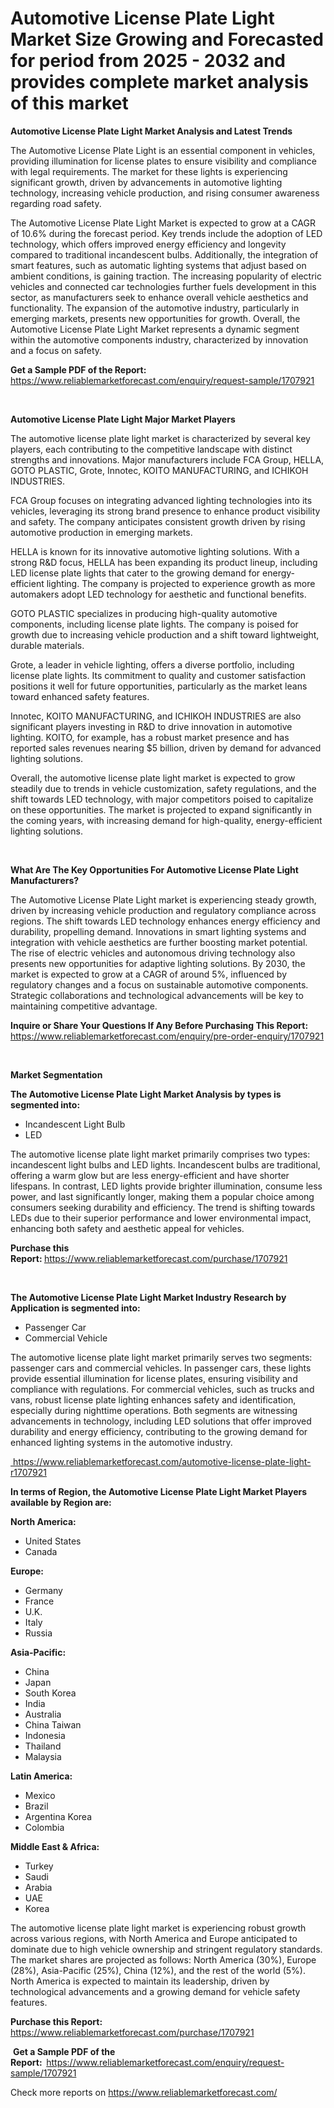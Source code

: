 <p><h1>Automotive License Plate Light Market Size Growing and Forecasted for period from 2025 - 2032 and provides complete market analysis of this market</h1></p><p><strong>Automotive License Plate Light Market Analysis and Latest Trends</strong></p>
<p><p>The Automotive License Plate Light is an essential component in vehicles, providing illumination for license plates to ensure visibility and compliance with legal requirements. The market for these lights is experiencing significant growth, driven by advancements in automotive lighting technology, increasing vehicle production, and rising consumer awareness regarding road safety.</p><p>The Automotive License Plate Light Market is expected to grow at a CAGR of 10.6% during the forecast period. Key trends include the adoption of LED technology, which offers improved energy efficiency and longevity compared to traditional incandescent bulbs. Additionally, the integration of smart features, such as automatic lighting systems that adjust based on ambient conditions, is gaining traction. The increasing popularity of electric vehicles and connected car technologies further fuels development in this sector, as manufacturers seek to enhance overall vehicle aesthetics and functionality. The expansion of the automotive industry, particularly in emerging markets, presents new opportunities for growth. Overall, the Automotive License Plate Light Market represents a dynamic segment within the automotive components industry, characterized by innovation and a focus on safety.</p></p>
<p><strong>Get a Sample PDF of the Report:&nbsp;</strong> <a href="https://www.reliablemarketforecast.com/enquiry/request-sample/1707921?utm_campaign=2808&utm_medium=2&utm_source=Github&utm_content=ia&utm_term=25032025&utm_id=automotive-license-plate-light">https://www.reliablemarketforecast.com/enquiry/request-sample/1707921</a></p>
<p>&nbsp;</p>
<p><strong>Automotive License Plate Light Major Market Players</strong></p>
<p><p>The automotive license plate light market is characterized by several key players, each contributing to the competitive landscape with distinct strengths and innovations. Major manufacturers include FCA Group, HELLA, GOTO PLASTIC, Grote, Innotec, KOITO MANUFACTURING, and ICHIKOH INDUSTRIES.</p><p>FCA Group focuses on integrating advanced lighting technologies into its vehicles, leveraging its strong brand presence to enhance product visibility and safety. The company anticipates consistent growth driven by rising automotive production in emerging markets.</p><p>HELLA is known for its innovative automotive lighting solutions. With a strong R&D focus, HELLA has been expanding its product lineup, including LED license plate lights that cater to the growing demand for energy-efficient lighting. The company is projected to experience growth as more automakers adopt LED technology for aesthetic and functional benefits.</p><p>GOTO PLASTIC specializes in producing high-quality automotive components, including license plate lights. The company is poised for growth due to increasing vehicle production and a shift toward lightweight, durable materials.</p><p>Grote, a leader in vehicle lighting, offers a diverse portfolio, including license plate lights. Its commitment to quality and customer satisfaction positions it well for future opportunities, particularly as the market leans toward enhanced safety features.</p><p>Innotec, KOITO MANUFACTURING, and ICHIKOH INDUSTRIES are also significant players investing in R&D to drive innovation in automotive lighting. KOITO, for example, has a robust market presence and has reported sales revenues nearing $5 billion, driven by demand for advanced lighting solutions.</p><p>Overall, the automotive license plate light market is expected to grow steadily due to trends in vehicle customization, safety regulations, and the shift towards LED technology, with major competitors poised to capitalize on these opportunities. The market is projected to expand significantly in the coming years, with increasing demand for high-quality, energy-efficient lighting solutions.</p></p>
<p>&nbsp;</p>
<p><strong>What Are The Key Opportunities For Automotive License Plate Light Manufacturers?</strong></p>
<p><p>The Automotive License Plate Light market is experiencing steady growth, driven by increasing vehicle production and regulatory compliance across regions. The shift towards LED technology enhances energy efficiency and durability, propelling demand. Innovations in smart lighting systems and integration with vehicle aesthetics are further boosting market potential. The rise of electric vehicles and autonomous driving technology also presents new opportunities for adaptive lighting solutions. By 2030, the market is expected to grow at a CAGR of around 5%, influenced by regulatory changes and a focus on sustainable automotive components. Strategic collaborations and technological advancements will be key to maintaining competitive advantage.</p></p>
<p><strong>Inquire or Share Your Questions If Any Before Purchasing This Report:</strong> <a href="https://www.reliablemarketforecast.com/enquiry/pre-order-enquiry/1707921?utm_campaign=2808&utm_medium=2&utm_source=Github&utm_content=ia&utm_term=25032025&utm_id=automotive-license-plate-light">https://www.reliablemarketforecast.com/enquiry/pre-order-enquiry/1707921</a></p>
<p>&nbsp;</p>
<p><strong>Market Segmentation</strong></p>
<p><strong>The Automotive License Plate Light Market Analysis by types is segmented into:</strong></p>
<p><ul><li>Incandescent Light Bulb</li><li>LED</li></ul></p>
<p><p>The automotive license plate light market primarily comprises two types: incandescent light bulbs and LED lights. Incandescent bulbs are traditional, offering a warm glow but are less energy-efficient and have shorter lifespans. In contrast, LED lights provide brighter illumination, consume less power, and last significantly longer, making them a popular choice among consumers seeking durability and efficiency. The trend is shifting towards LEDs due to their superior performance and lower environmental impact, enhancing both safety and aesthetic appeal for vehicles.</p></p>
<p><strong>Purchase this Report:&nbsp;</strong><a href="https://www.reliablemarketforecast.com/purchase/1707921?utm_campaign=2808&utm_medium=2&utm_source=Github&utm_content=ia&utm_term=25032025&utm_id=automotive-license-plate-light">https://www.reliablemarketforecast.com/purchase/1707921</a></p>
<p>&nbsp;</p>
<p><strong>The Automotive License Plate Light Market Industry Research by Application is segmented into:</strong></p>
<p><ul><li>Passenger Car</li><li>Commercial Vehicle</li></ul></p>
<p><p>The automotive license plate light market primarily serves two segments: passenger cars and commercial vehicles. In passenger cars, these lights provide essential illumination for license plates, ensuring visibility and compliance with regulations. For commercial vehicles, such as trucks and vans, robust license plate lighting enhances safety and identification, especially during nighttime operations. Both segments are witnessing advancements in technology, including LED solutions that offer improved durability and energy efficiency, contributing to the growing demand for enhanced lighting systems in the automotive industry.</p></p>
<p><a href="https://www.reliablemarketforecast.com/automotive-license-plate-light-r1707921?utm_campaign=2808&utm_medium=2&utm_source=Github&utm_content=ia&utm_term=25032025&utm_id=automotive-license-plate-light">&nbsp;https://www.reliablemarketforecast.com/automotive-license-plate-light-r1707921</a></p>
<p><strong>In terms of Region, the Automotive License Plate Light Market Players available by Region are:</strong></p>
<p>
    <p> <strong> North America: </strong>
        <ul>
            <li>United States</li>
            <li>Canada</li>
        </ul>
        </p> 
    <p> <strong> Europe: </strong>
        <ul>
            <li>Germany</li>
            <li>France</li>
            <li>U.K.</li>
            <li>Italy</li>
            <li>Russia</li>
        </ul>
        </p> 
    <p> <strong> Asia-Pacific: </strong>
        <ul>
            <li>China</li>
            <li>Japan</li>
            <li>South Korea</li>
            <li>India</li>
            <li>Australia</li>
            <li>China Taiwan</li>
            <li>Indonesia</li>
            <li>Thailand</li>
            <li>Malaysia</li>
        </ul>
        </p> 
    <p> <strong> Latin America: </strong>
        <ul>
            <li>Mexico</li>
            <li>Brazil</li>
            <li>Argentina Korea</li>
            <li>Colombia</li>
        </ul>
        </p> 
    <p> <strong> Middle East & Africa: </strong>
        <ul>
            <li>Turkey</li>
            <li>Saudi</li>
            <li>Arabia</li>
            <li>UAE</li>
            <li>Korea</li>
        </ul>
    </p>
    </p>
<p><p>The automotive license plate light market is experiencing robust growth across various regions, with North America and Europe anticipated to dominate due to high vehicle ownership and stringent regulatory standards. The market shares are projected as follows: North America (30%), Europe (28%), Asia-Pacific (25%), China (12%), and the rest of the world (5%). North America is expected to maintain its leadership, driven by technological advancements and a growing demand for vehicle safety features.</p></p>
<p><strong>Purchase this Report: </strong><a href="https://www.reliablemarketforecast.com/purchase/1707921?utm_campaign=2808&utm_medium=2&utm_source=Github&utm_content=ia&utm_term=25032025&utm_id=automotive-license-plate-light">https://www.reliablemarketforecast.com/purchase/1707921</a></p>
<p>&nbsp;<strong>Get a Sample PDF of the Report:&nbsp;&nbsp;</strong><a href="https://www.reliablemarketforecast.com/enquiry/request-sample/1707921?utm_campaign=2808&utm_medium=2&utm_source=Github&utm_content=ia&utm_term=25032025&utm_id=automotive-license-plate-light">https://www.reliablemarketforecast.com/enquiry/request-sample/1707921</a></p>
<p><strong></strong></p>
<p>Check more reports on <a href="https://www.reliablemarketforecast.com/?utm_campaign=2808&utm_medium=2&utm_source=Github&utm_content=ia&utm_term=25032025&utm_id=automotive-license-plate-light">https://www.reliablemarketforecast.com/</a></p>